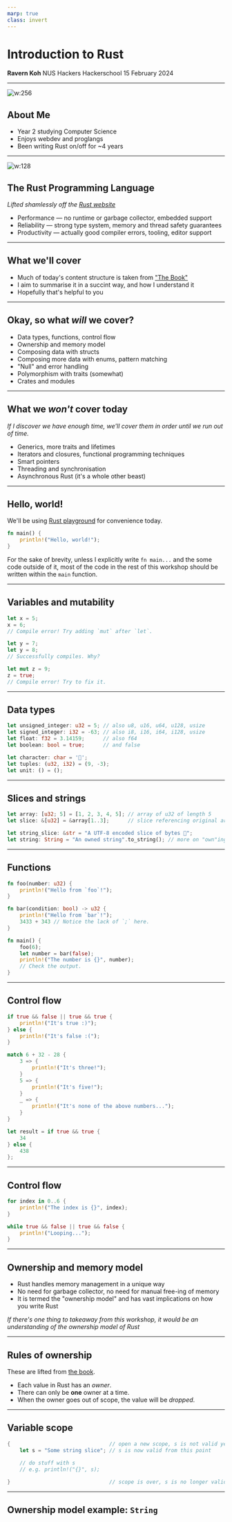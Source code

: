 ```yaml
---
marp: true
class: invert
---
```


# **Introduction to Rust**

**Ravern Koh**
NUS Hackers
Hackerschool
15 February 2024

---

![w:256](./images/profile.png)

## About Me

* Year 2 studying Computer Science
* Enjoys webdev and proglangs
* Been writing Rust on/off for ~4 years

---

![w:128](./images/rust-logo.png)

## The Rust Programming Language

_Lifted shamlessly off the [Rust website](https://www.rust-lang.org/)_

* Performance — no runtime or garbage collector, embedded support
* Reliability — strong type system, memory and thread safety guarantees
* Productivity — actually good compiler errors, tooling, editor support

---

## What we'll cover

* Much of today's content structure is taken from ["The Book"](https://doc.rust-lang.org/book/)
* I aim to summarise it in a succint way, and how I understand it
* Hopefully that's helpful to you

---

## Okay, so what _will_ we cover?

* Data types, functions, control flow
* Ownership and memory model
* Composing data with structs
* Composing more data with enums, pattern matching
* "Null" and error handling
* Polymorphism with traits (somewhat)
* Crates and modules

---

## What we _won't_ cover today

_If I discover we have enough time, we'll cover them in order until we run out of time._

* Generics, more traits and lifetimes
* Iterators and closures, functional programming techniques
* Smart pointers
* Threading and synchronisation
* Asynchronous Rust (it's a whole other beast)

---

## Hello, world!

We'll be using [Rust playground](https://play.rust-lang.org) for convenience today.

```rust
fn main() {
    println!("Hello, world!");
}
```

For the sake of brevity, unless I explicitly write `fn main...` and the some code outside of it, most of the code in the rest of this workshop should be written within the `main` function.

---

## Variables and mutability

```rust
let x = 5;
x = 6;
// Compile error! Try adding `mut` after `let`.

let y = 7;
let y = 8;
// Successfully compiles. Why?

let mut z = 9;
z = true;
// Compile error! Try to fix it.
```

---

## Data types

```rust
let unsigned_integer: u32 = 5; // also u8, u16, u64, u128, usize
let signed_integer: i32 = -63; // also i8, i16, i64, i128, usize
let float: f32 = 3.14159;      // also f64
let boolean: bool = true;      // and false

let character: char = '💨';
let tuples: (u32, i32) = (9, -3);
let unit: () = ();
```

---

## Slices and strings

```rust
let array: [u32; 5] = [1, 2, 3, 4, 5]; // array of u32 of length 5
let slice: &[u32] = &array[1..3];      // slice referencing original array

let string_slice: &str = "A UTF-8 encoded slice of bytes 🤡";
let string: String = "An owned string".to_string(); // more on "own"ing later
```

---

## Functions

```rust
fn foo(number: u32) {
    println!("Hello from `foo`!");
}

fn bar(condition: bool) -> u32 {
    println!("Hello from `bar`!");
    3433 + 343 // Notice the lack of `;` here.
}

fn main() {
    foo(6);
    let number = bar(false);
    println!("The number is {}", number);
    // Check the output.
}
```

---

## Control flow

```rust
if true && false || true && true {
    println!("It's true :)");
} else {
    println!("It's false :(");
}

match 6 + 32 - 28 {
    3 => {
        println!("It's three!");
    }
    5 => {
        println!("It's five!");
    }
    _ => {
        println!("It's none of the above numbers...");
    }
}

let result = if true && true {
    34
} else {
    438
};
```

---

## Control flow

```rust
for index in 0..6 {
    println!("The index is {}", index);
}

while true && false || true && false {
    println!("Looping...");
}
```

---

## Ownership and memory model

* Rust handles memory management in a unique way
* No need for garbage collector, no need for manual free-ing of memory
* It is termed the "ownership model" and has vast implications on how you write Rust

*If there's one thing to takeaway from this workshop, it would be an understanding of the ownership model of Rust*

---

## Rules of ownership

These are lifted from [the book](https://doc.rust-lang.org/book/ch04-01-what-is-ownership.html#ownership-rules).

* Each value in Rust has an *owner*.
* There can only be **one** owner at a time.
* When the owner goes out of scope, the value will be *dropped*.

---

## Variable scope

```rust
{                                // open a new scope, s is not valid yet
    let s = "Some string slice"; // s is now valid from this point
    
    // do stuff with s
    // e.g. println!("{}", s);

}                                // scope is over, s is no longer valid
```

---

## Ownership model example: `String`

```rust
```